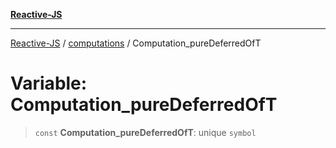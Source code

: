[**Reactive-JS**](../../README.md)

***

[Reactive-JS](../../README.md) / [computations](../README.md) / Computation\_pureDeferredOfT

# Variable: Computation\_pureDeferredOfT

> `const` **Computation\_pureDeferredOfT**: unique `symbol`
